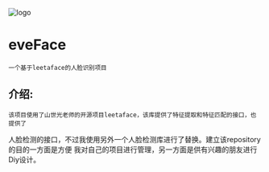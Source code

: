 ![logo](https://github.com/whlook/eveFace/blob/master/images/eveface.PNG)</br>
# eveFace
	一个基于leetaface的人脸识别项目
## 介绍:
	该项目使用了山世光老师的开源项目leetaface，该库提供了特征提取和特征匹配的接口，也提供了
人脸检测的接口，不过我使用另外一个人脸检测库进行了替换。建立该repository的目的一方面是方便
我对自己的项目进行管理，另一方面是供有兴趣的朋友进行Diy设计。